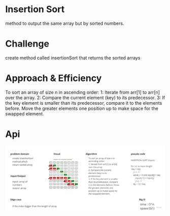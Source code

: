 # Insertion Sort

method to output the same array but by sorted numbers.

# Challenge
create method called insertionSort that returns the sorted arrays

# Approach & Efficiency
To sort an array of size n in ascending order:
1: Iterate from arr[1] to arr[n] over the array.
2: Compare the current element (key) to its predecessor.
3: If the key element is smaller than its predecessor, compare it to the elements before. Move the greater elements one position up to make space for the swapped element.

# Api
![insertionSort](https://github.com/BayanKhalil/401-data-structures-and-algorithms/blob/main/Data-Structures/InsertionSort/assests/insertionSort.jpg)
